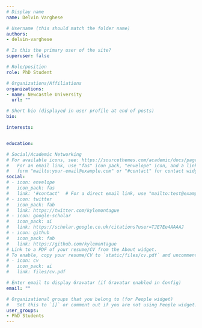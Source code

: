 ```yaml
---
# Display name
name: Delvin Varghese

# Username (this should match the folder name)
authors:
- delvin-varghese

# Is this the primary user of the site?
superuser: false

# Role/position
role: PhD Student

# Organizations/Affiliations
organizations:
- name: Newcastle University
  url: ""

# Short bio (displayed in user profile at end of posts)
bio: 

interests:


education: 

# Social/Academic Networking
# For available icons, see: https://sourcethemes.com/academic/docs/page-builder/#icons
#   For an email link, use "fas" icon pack, "envelope" icon, and a link in the
#   form "mailto:your-email@example.com" or "#contact" for contact widget.
social:
# - icon: envelope
#   icon_pack: fas
#   link: '#contact'  # For a direct email link, use "mailto:test@example.org".
# - icon: twitter
#   icon_pack: fab
#   link: https://twitter.com/kylemontague
# - icon: google-scholar
#   icon_pack: ai
#   link: https://scholar.google.co.uk/citations?user=TJE7Ee4AAAAJ
# - icon: github
#   icon_pack: fab
#   link: https://github.com/kylemontague
# Link to a PDF of your resume/CV from the About widget.
# To enable, copy your resume/CV to `static/files/cv.pdf` and uncomment the lines below.
# - icon: cv
#   icon_pack: ai
#   link: files/cv.pdf

# Enter email to display Gravatar (if Gravatar enabled in Config)
email: ""

# Organizational groups that you belong to (for People widget)
#   Set this to `[]` or comment out if you are not using People widget.
user_groups:
- PhD Students
---
```


